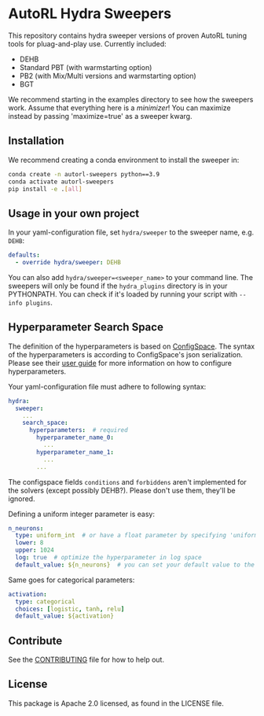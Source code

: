 # AutoRL Hydra Sweepers

This repository contains hydra sweeper versions of proven AutoRL tuning tools for pluag-and-play use. 
Currently included:
- DEHB
- Standard PBT (with warmstarting option)
- PB2 (with Mix/Multi versions and warmstarting option)
- BGT

We recommend starting in the examples directory to see how the sweepers work.
Assume that everything here is a *minimizer*! You can maximize instead by passing 'maximize=true' as a sweeper kwarg.

## Installation
We recommend creating a conda environment to install the sweeper in:
```bash
conda create -n autorl-sweepers python==3.9
conda activate autorl-sweepers
pip install -e .[all] 
```

## Usage in your own project
In your yaml-configuration file, set `hydra/sweeper` to the sweeper name, e.g. `DEHB`:
```yaml
defaults:
  - override hydra/sweeper: DEHB
```
You can also add `hydra/sweeper=<sweeper_name>` to your command line.
The sweepers will only be found if the `hydra_plugins` directory is in your PYTHONPATH. You can check if it's loaded by running your script with `--info plugins`.

## Hyperparameter Search Space
The definition of the hyperparameters is based on [ConfigSpace](https://github.com/automl/ConfigSpace/).
The syntax of the hyperparameters is according to ConfigSpace's json serialization.
Please see their [user guide](https://automl.github.io/ConfigSpace/master/User-Guide.html)
for more information on how to configure hyperparameters.

Your yaml-configuration file must adhere to following syntax:
```yaml
hydra:
  sweeper:
    ...
    search_space:
      hyperparameters:  # required
        hyperparameter_name_0:
          ...
        hyperparameter_name_1:
          ...
        ...

```
The configspace fields `conditions` and `forbiddens` aren't implemented for the solvers (except possibly DEHB?). Please don't use them, they'll be ignored.

Defining a uniform integer parameter is easy:
```yaml
n_neurons:
  type: uniform_int  # or have a float parameter by specifying 'uniform_float'
  lower: 8
  upper: 1024
  log: true  # optimize the hyperparameter in log space
  default_value: ${n_neurons}  # you can set your default value to the one normally used in your config
```
Same goes for categorical parameters:
```yaml
activation:
  type: categorical
  choices: [logistic, tanh, relu]
  default_value: ${activation}
```

## Contribute
See the [CONTRIBUTING](CONTRIBUTING.md) file for how to help out.

## License
This package is Apache 2.0 licensed, as found in the LICENSE file.